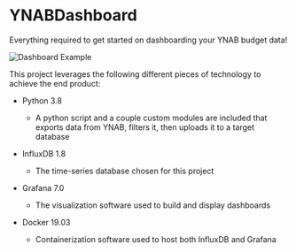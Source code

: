 # YNABDashboard

Everything required to get started on dashboarding your YNAB budget data!

![Dashboard Example](https://i.redd.it/pedwe755gd451.png)

This project leverages the following different pieces of technology to achieve the end product:

* Python 3.8
  * A python script and a couple custom modules are included that exports data from YNAB, filters it, then uploads it to a target database

* InfluxDB 1.8
  * The time-series database chosen for this project

* Grafana 7.0
  * The visualization software used to build and display dashboards

* Docker 19.03
  * Containerization software used to host both InfluxDB and Grafana